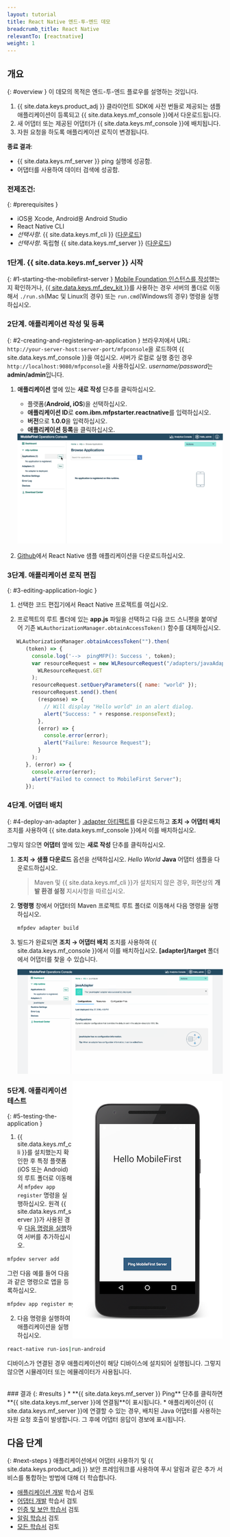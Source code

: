 ```yaml
---
layout: tutorial
title: React Native 엔드-투-엔드 데모
breadcrumb_title: React Native
relevantTo: [reactnative]
weight: 1
---
```

<!-- NLS_CHARSET=UTF-8 -->
## 개요
{: #overview }
이 데모의 목적은 엔드-투-엔드 플로우를 설명하는 것입니다.

1. {{ site.data.keys.product_adj }} 클라이언트 SDK에 사전 번들로 제공되는 샘플 애플리케이션이 등록되고 {{ site.data.keys.mf_console }}에서 다운로드됩니다.
2. 새 어댑터 또는 제공된 어댑터가 {{ site.data.keys.mf_console }}에 배치됩니다.  
3. 자원 요청을 하도록 애플리케이션 로직이 변경됩니다.

**종료 결과**:

* {{ site.data.keys.mf_server }} ping 실행에 성공함.
* 어댑터를 사용하여 데이터 검색에 성공함.

### 전제조건:
{: #prerequisites }
* iOS용 Xcode, Android용 Android Studio
* React Native CLI
* *선택사항*. {{ site.data.keys.mf_cli }} ([다운로드]({{site.baseurl}}/downloads))
* *선택사항*. 독립형 {{ site.data.keys.mf_server }} ([다운로드]({{site.baseurl}}/downloads))

### 1단계. {{ site.data.keys.mf_server }} 시작
{: #1-starting-the-mobilefirst-server }
[Mobile Foundation 인스턴스를 작성](../../ibmcloud/using-mobile-foundation)했는지 확인하거나, [{{ site.data.keys.mf_dev_kit }}](../../installation-configuration/development/mobilefirst)를 사용하는 경우 서버의 폴더로 이동해서 `./run.sh`(Mac 및 Linux의 경우) 또는 `run.cmd`(Windows의 경우) 명령을 실행하십시오.

### 2단계. 애플리케이션 작성 및 등록
{: #2-creating-and-registering-an-application }
브라우저에서 URL: `http://your-server-host:server-port/mfpconsole`을 로드하여 {{ site.data.keys.mf_console }}을 여십시오. 서버가 로컬로 실행 중인 경우 `http://localhost:9080/mfpconsole`을 사용하십시오. *username/password*는 **admin/admin**입니다.

1. **애플리케이션** 옆에 있는 **새로 작성** 단추를 클릭하십시오.
    * 플랫폼(**Android, iOS**)을 선택하십시오.
    * **애플리케이션 ID**로 **com.ibm.mfpstarter.reactnative**를 입력하십시오.
    * **버전**으로 **1.0.0**을 입력하십시오.
    * **애플리케이션 등록**을 클릭하십시오.

    <img class="gifplayer" alt="애플리케이션 등록" src="register-an-application-reactnative.png"/>

2. [Github](https://github.ibm.com/MFPSamples/MFPStarterReactNative)에서 React Native 샘플 애플리케이션을 다운로드하십시오.

### 3단계. 애플리케이션 로직 편집
{: #3-editing-application-logic }
1. 선택한 코드 편집기에서 React Native 프로젝트를 여십시오.

2. 프로젝트의 루트 폴더에 있는 **app.js** 파일을 선택하고 다음 코드 스니펫을 붙여넣어 기존 `WLAuthorizationManager.obtainAccessToken()` 함수를 대체하십시오.

```javascript
   WLAuthorizationManager.obtainAccessToken("").then(
      (token) => {
        console.log('-->  pingMFP(): Success ', token);
        var resourceRequest = new WLResourceRequest("/adapters/javaAdapter/resource/greet/",
          WLResourceRequest.GET
        );
        resourceRequest.setQueryParameters({ name: "world" });
        resourceRequest.send().then(
          (response) => {
            // Will display "Hello world" in an alert dialog.
            alert("Success: " + response.responseText);
          },
          (error) => {
            console.error(error);
            alert("Failure: Resource Request");
          }
        );
      }, (error) => {
        console.error(error);
        alert("Failed to connect to MobileFirst Server");
      });
```

### 4단계. 어댑터 배치
{: #4-deploy-an-adapter }
[.adapter 아티팩트](../javaAdapter.adapter)를 다운로드하고 **조치 → 어댑터 배치** 조치를 사용하여 {{ site.data.keys.mf_console }}에서 이를 배치하십시오.

그렇지 않으면 **어댑터** 옆에 있는 **새로 작성** 단추를 클릭하십시오.  

1. **조치 → 샘플 다운로드** 옵션을 선택하십시오. *Hello World* **Java** 어댑터 샘플을 다운로드하십시오.

    > Maven 및 {{ site.data.keys.mf_cli }}가 설치되지 않은 경우, 화면상의 **개발 환경 설정** 지시사항을 따르십시오.

2. **명령행** 창에서 어댑터의 Maven 프로젝트 루트 폴더로 이동해서 다음 명령을 실행하십시오.

    ```bash
    mfpdev adapter build
    ```

3. 빌드가 완료되면 **조치 → 어댑터 배치** 조치를 사용하여 {{ site.data.keys.mf_console }}에서 이를 배치하십시오. **[adapter]/target** 폴더에서 어댑터를 찾을 수 있습니다.

    <img class="gifplayer" alt="어댑터 배치" src="create-an-adapter.png"/>   


<img src="reactnativeQuickStart.png" alt="샘플 애플리케이션" style="float:right"/>

### 5단계. 애플리케이션 테스트
{: #5-testing-the-application }
1.  {{ site.data.keys.mf_cli }}를 설치했는지 확인한 후 특정 플랫폼(iOS 또는 Android)의 루트 폴더로 이동해서 `mfpdev app register` 명령을 실행하십시오. 원격 {{ site.data.keys.mf_server }}가 사용된 경우 [다음 명령을 실행](../../application-development/using-mobilefirst-cli-to-manage-mobilefirst-artifacts/#add-a-new-server-instance)하여 서버를 추가하십시오.
```bash
mfpdev server add
```
그런 다음 예를 들어 다음과 같은 명령으로 앱을 등록하십시오.
```bash
mfpdev app register myIBMCloudServer
```
2. 다음 명령을 실행하여 애플리케이션을 실행하십시오.
```bash
react-native run-ios|run-android
```

디바이스가 연결된 경우 애플리케이션이 해당 디바이스에 설치되어 실행됩니다. 그렇지 않으면 시뮬레이터 또는 에뮬레이터가 사용됩니다.

<br clear="all"/>
### 결과
{: #results }
* **{{ site.data.keys.mf_server }} Ping** 단추를 클릭하면 **{{ site.data.keys.mf_server }}에 연결됨**이 표시됩니다.
* 애플리케이션이 {{ site.data.keys.mf_server }}에 연결할 수 있는 경우, 배치된 Java 어댑터를 사용하는 자원 요청 호출이 발생합니다. 그 후에 어댑터 응답이 경보에 표시됩니다.

## 다음 단계
{: #next-steps }
애플리케이션에서 어댑터 사용하기 및 {{ site.data.keys.product_adj }} 보안 프레임워크를 사용하여 푸시 알림과 같은 추가 서비스를 통합하는 방법에 대해 더 학습합니다.

- [애플리케이션 개발](../../application-development/) 학습서 검토
- [어댑터 개발](../../adapters/) 학습서 검토
- [인증 및 보안 학습서](../../authentication-and-security/) 검토
- [알림 학습서](../../notifications/) 검토
- [모든 학습서](../../all-tutorials) 검토

